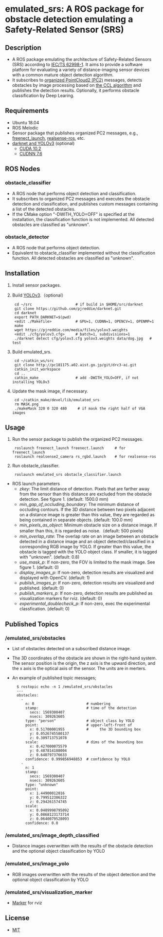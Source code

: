 # emulated_srs: A ROS package for obstacle detection emulating a Safety-Related Sensor (SRS)

## Description

* A ROS package emulating the architecture of Safety-Related Sensors
  (SRS) according to [IEC/TS
  62998-1](https://webstore.iec.ch/publication/31009). It aims to
  provide a software platform for evaluating a variety of
  distance-imaging sensor devices with a common mature object
  detection algorithm.
* It subscribes to [organized PointCloud2
  (PC2)](https://answers.ros.org/question/234455/pointcloud2-and-pointfield/)
  messages, detects obstacles by image processing based on [the CCL
  algorithm](https://en.wikipedia.org/wiki/Connected-component_labeling)
  and publishes the detection results. Optionally, it performs obstacle
  classification by Deep Learing.

## Requirements

* Ubuntu 18.04
* ROS Melodic
* Sensor package that publishes organized PC2 messages, e.g., [freenect_launch](http://wiki.ros.org/freenect_launch), [realsense-ros](https://github.com/IntelRealSense/realsense-ros), etc.
* [darknet and YOLOv3](https://pjreddie.com/darknet/) (optional)
  - [CUDA 10.2](https://developer.nvidia.com/cuda-toolkit-archive)
  - [CUDNN 7.6](https://developer.nvidia.com/rdp/cudnn-archive)

## ROS Nodes

### obstacle_classifier

* A ROS node that performs object detection and classification.
* It subscribes to organized PC2 messages and executes the obstacle detection
  and classification, and publishes custom messages containing a list of the
  detected obstacles.
* If the CMake option "-DWITH_YOLO=OFF" is specified at the installation, the
  classification function is not implemented. All detected obstacles are
  classified as "unknown".

### obstacle_detector

* A ROS node that performs object detection.
* Equivalent to obstacle_classifier implemented without the classification
  function. All detected obstacles are classified as "unknown".

## Installation

1. Install sensor packages.
2. Build [YOLOv3](https://pjreddie.com/darknet/install/).（optional）

        cd ~/src                    # if build in $HOME/src/darknet
        git clone https://github.com/pjreddie/darknet.git
        cd darknet
        export PATH_DARKNET=$(pwd)
        <edit ./Makefile>           # GPU=1, CUDNN=1, OPENCV=1, OPENMP=1
        make
        wget https://pjreddie.com/media/files/yolov3.weights
        <edit ./cfg/yolov3.cfg>     # batch=1, subdivisions=1
        ./darknet detect cfg/yolov3.cfg yolov3.weights data/dog.jpg   # test

3. Build emulated_srs.

        cd ~/catkin_ws/src
        git clone http://pc101175.a02.aist.go.jp/git/drc3-ai.git
        catkin_init_workspace
        cd ..
        catkin_make                 # add -DWITH_YOLO=OFF, if not installing YOLOv3

4. Update the mask image, if necessary.

        cd ~/catkin_make/devel/lib/emulated_srs
        rm MASK.png
        ./makeMask 320 0 320 480     # if mask the right half of VGA images

## Usage

1. Run the sensor package to publish the organized PC2 messages. 

        roslaunch freenect_launch freenect.launch     # for freenect_launch
        roslaunch realsense2_camera rs_rgbd.launch    # for realsense-ros

2. Run obstacle_classifier.

        roslaunch emulated_srs obstacle_classifier.launch

* ROS launch parameters
  - _zkey_: The limit distance of detection. Pixels that are farther away from
    the sensor than this distance are excluded from the obstacle detection. See
    figure 1. (default: 1500.0 mm)
  - _min_gap_of_occluding_boundary_: The minimum distance of occluding contours.
    If the 3D distance between two pixels adjacent on a distance image is
    greater than this value, they are regarded as being contained in separate
    objects. (default: 100.0 mm)
  - _min_pixels_as_object_: Minimum obstacle size on a distance image. If
    smaller than this, it is regarded as noise.（default: 500 pixels)
  - _min_overlap_rate_: The overlap rate on an image between an obstacle
    detected in a distance image and an object detected/classified in a
    corresponding RGB image by YOLO. If greater than this value, the obstacle
    is tagged with the YOLO object class. If smaller, it is tagged with
    "unknown". (default: 0.8)
  - _use_mask_p_: If non-zero, the FOV is limited to the mask image. See
    figure 1. (default: 0)
  - _display_images_p_: If non-zero, detection results are visualized and
    displayed with OpenCV. (default: 1)
  - _publish_images_p_: If non-zero, detection results are visualized and
    published. (default: 0)
  - _publish_markers_p_: If non-zero, detection results are published as
    visualization markers for rviz. (default: 0)
  - _experimental_doublecheck_p_: If non-zero, exec the experimental
    classfication. (default: 0)

## Published Topics

### /emulated_srs/obstacles

* List of obstacles detected on a subscribed distance image.
* The 3D coordinates of the obstacle are shown in the right-hand system. The
  sensor position is the origin, the z axis is the upward direction, and the x
  axis is the optical axis of the sensor. The units are in merters.
* An example of published topic messages;

        $ rostopic echo -n 1 /emulated_srs/obstacles
        ---
        obstacles: 
          - 
            n: 0                        # numbering
            stamp:                      # time of the detection
              secs: 1569300407
              nsecs: 309263605
            type: "person"              # object class by YOLO
            point:                      # upper-left-front of
              x: 0.51700001955          #     the 3D bounding box
              y: 0.0526745580137
              z: 0.309713751078
            scale:                      # dims of the bounding box
              x: 0.427000075579
              y: 0.487814188004
              z: 0.640797376633
            confidence: 0.999856948853  # confidence by YOLO
          - 
            n: 1
            stamp: 
              secs: 1569300407
              nsecs: 309263605
            type: "unknown"
            point: 
              x: 1.44900012016
              y: 0.799512386322
              z: 0.294261574745
            scale: 
              x: 0.0489998795092
              y: 0.0868123173714
              z: 0.0640079528093
            confidence: 0.0

### /emulated_srs/image_depth_classified

* Distance images overwritten with the results of the obstacle detection and
  the optional object classification by YOLO

### /emulated_srs/image_yolo

* RGB images overwritten with the results of the object detection and the
  optional object classification by YOLO

### /emulated_srs/visualization_marker

* [Marker](http://wiki.ros.org/rviz/DisplayTypes/Marker) for rviz

## License

* [MIT](https://opensource.org/licenses/mit-license.php)
